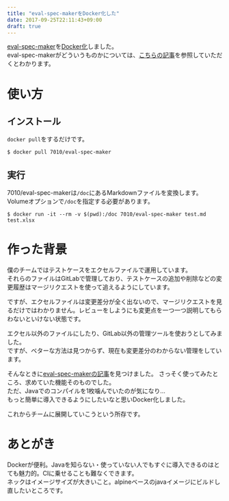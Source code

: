 ```yaml
---
title: "eval-spec-makerをDocker化した"
date: 2017-09-25T22:11:43+09:00
draft: true
---
```


[eval-spec-maker](https://github.com/ryuta46/eval-spec-maker)を[Docker化](https://hub.docker.com/r/7010/eval-spec-maker/tags/)しました。  
eval-spec-makerがどういうものかについては、[こちらの記事](http://ryuta46.com/255)を参照していただくとわかります。

# 使い方

## インストール

`docker pull`をするだけです。

```
$ docker pull 7010/eval-spec-maker
```

## 実行

7010/eval-spec-makerは`/doc`にあるMarkdownファイルを変換します。
Volumeオプションで`/doc`を指定する必要があります。

```
$ docker run -it --rm -v $(pwd):/doc 7010/eval-spec-maker test.md test.xlsx
```

# 作った背景

僕のチームではテストケースをエクセルファイルで運用しています。  
それらのファイルはGitLabで管理しており、テストケースの追加や削除などの変更履歴はマージリクエストを使って追えるようにしています。

ですが、エクセルファイルは変更差分が全く出ないので、マージリクエストを見るだけではわかりません。レビューをしようにも変更点を一つ一つ説明してもらわないといけない状態です。

エクセル以外のファイルにしたり、GitLab以外の管理ツールを使おうとしてみました。  
ですが、ベターな方法は見つからず、現在も変更差分のわからない管理をしています。

そんなときに[eval-spec-makerの記事](http://ryuta46.com/255)を見つけました。
さっそく使ってみたところ、求めていた機能そのものでした。  
ただ、Javaでのコンパイルを1枚噛んでいたのが気になり…  
もっと簡単に導入できるようにしたいなと思いDocker化しました。

これからチームに展開していこうという所存です。

# あとがき

Dockerが便利。Javaを知らない・使っていない人でもすぐに導入できるのはとても魅力的。CIに乗せることも難なくできます。  
ネックはイメージサイズが大きいこと。alpineベースのjavaイメージにビルドし直したいところです。
